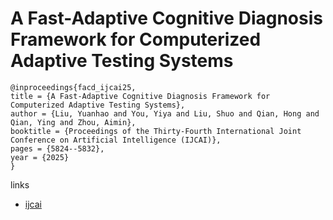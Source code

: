 # A Fast-Adaptive Cognitive Diagnosis Framework for Computerized Adaptive Testing Systems

```
@inproceedings{facd_ijcai25,
title = {A Fast-Adaptive Cognitive Diagnosis Framework for Computerized Adaptive Testing Systems},
author = {Liu, Yuanhao and You, Yiya and Liu, Shuo and Qian, Hong and Qian, Ying and Zhou, Aimin},
booktitle = {Proceedings of the Thirty-Fourth International Joint Conference on Artificial Intelligence (IJCAI)},
pages = {5824--5832},
year = {2025}
}
```

links
- [ijcai](https://www.ijcai.org/proceedings/2025/648)

